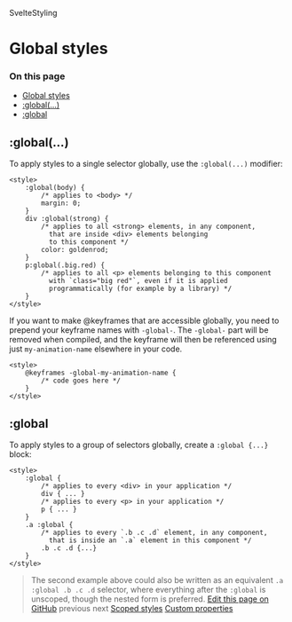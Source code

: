 SvelteStyling

# Global styles

### On this page

- [Global styles](https://svelte.dev/docs/svelte/</docs/svelte/global-styles>)
- [:global(...)](<https://svelte.dev/docs/svelte/%3C#:global()%3E>)
- [:global](https://svelte.dev/docs/svelte/<#:global>)

## :global(...)[](<https://svelte.dev/docs/svelte/%3C#:global()%3E>)

To apply styles to a single selector globally, use the `:global(...)` modifier:

```
<style>
	:global(body) {
		/* applies to <body> */
		margin: 0;
	}
	div :global(strong) {
		/* applies to all <strong> elements, in any component,
		  that are inside <div> elements belonging
		  to this component */
		color: goldenrod;
	}
	p:global(.big.red) {
		/* applies to all <p> elements belonging to this component
		  with `class="big red"`, even if it is applied
		  programmatically (for example by a library) */
	}
</style>
```

If you want to make @keyframes that are accessible globally, you need to prepend your keyframe names with `-global-`.
The `-global-` part will be removed when compiled, and the keyframe will then be referenced using just `my-animation-name` elsewhere in your code.

```
<style>
	@keyframes -global-my-animation-name {
		/* code goes here */
	}
</style>
```

## :global[](https://svelte.dev/docs/svelte/<#:global>)

To apply styles to a group of selectors globally, create a `:global {...}` block:

```
<style>
	:global {
		/* applies to every <div> in your application */
		div { ... }
		/* applies to every <p> in your application */
		p { ... }
	}
	.a :global {
		/* applies to every `.b .c .d` element, in any component,
		  that is inside an `.a` element in this component */
		.b .c .d {...}
	}
</style>
```

> The second example above could also be written as an equivalent `.a :global .b .c .d` selector, where everything after the `:global` is unscoped, though the nested form is preferred.
> [ Edit this page on GitHub](https://svelte.dev/docs/svelte/<https:/github.com/sveltejs/svelte/edit/main/documentation/docs/04-styling/02-global-styles.md>)
> previous next
> [Scoped styles](https://svelte.dev/docs/svelte/</docs/svelte/scoped-styles>) [Custom properties](https://svelte.dev/docs/svelte/</docs/svelte/custom-properties>)
